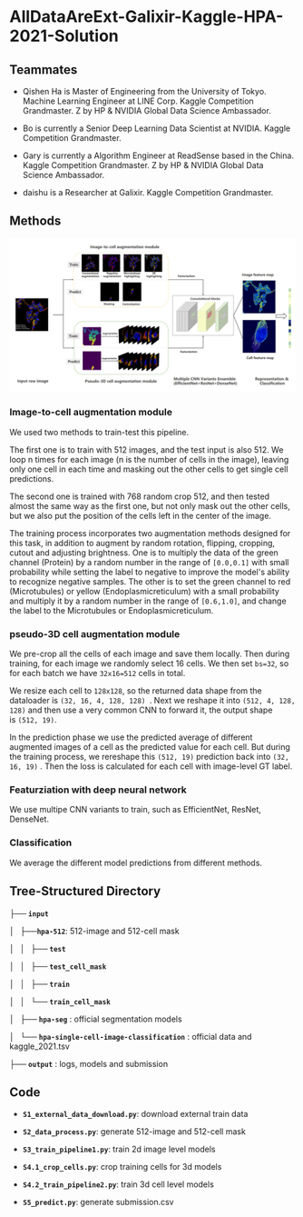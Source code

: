# AllDataAreExt-Galixir-Kaggle-HPA-2021-Solution

##  Teammates

  - Qishen Ha is Master of Engineering from the University of Tokyo. Machine Learning Engineer at LINE Corp. Kaggle Competition Grandmaster. Z by HP & NVIDIA Global Data Science Ambassador.

  - Bo is currently a Senior Deep Learning Data Scientist at NVIDIA. Kaggle Competition Grandmaster.

  - Gary is currently a Algorithm Engineer at ReadSense based in the China. Kaggle Competition Grandmaster. Z by HP & NVIDIA Global Data Science Ambassador.

  - daishu is a Researcher at Galixir. Kaggle Competition Grandmaster.

## Methods

![Overview of Methods](https://github.com/jxzly/AllDataAreExt-Galixir-Kaggle-HPA-2021-Solution/blob/main/fig/methods.jpg)

### Image-to-cell augmentation module

We used two methods to train-test this pipeline.

The first one is to train with 512 images, and the test input is also 512. We loop n times for each image (n is the number of cells in the image), leaving only one cell in each time and masking out the other cells to get single cell predictions.

The second one is trained with 768 random crop 512, and then tested almost the same way as the first one, but not only mask out the other cells, but we also put the position of the cells left in the center of the image.

The training process incorporates two augmentation methods designed for this task, in addition to augment by random rotation, flipping, cropping, cutout and adjusting brightness. One is to multiply the data of the green channel (Protein) by a random number in the range of `[0.0,0.1]` with small probability while setting the label to negative to improve the model's ability to recognize negative samples. The other is to set the green channel to red (Microtubules) or yellow (Endoplasmicreticulum) with a small probability and multiply it by a random number in the range of `[0.6,1.0]`, and change the label to the Microtubules or Endoplasmicreticulum.

### pseudo-3D cell augmentation module

We pre-crop all the cells of each image and save them locally. Then during training, for each image we randomly select 16 cells. We then set `bs=32`, so for each batch we have `32x16=512` cells in total.

We resize each cell to `128x128`, so the returned data shape from the dataloader is `(32, 16, 4, 128, 128) `. Next we reshape it into `(512, 4, 128, 128)` and then use a very common CNN to forward it, the output shape is `(512, 19)`.

In the prediction phase we use the predicted average of different augmented images of a cell as the predicted value for each cell. But during the training process, we rereshape this `(512, 19)` prediction back into `(32, 16, 19)` . Then the loss is calculated for each cell with image-level GT label.

### Featurziation with deep neural network

We use multipe CNN variants to train, such as EfficientNet, ResNet, DenseNet.

### Classification

We average the different model predictions from different methods.

## Tree-Structured Directory

  **├── `input`**

  **│   ├──`hpa-512`**: 512-image and 512-cell mask

  **│   │   ├── `test`**

  **│   │   ├── `test_cell_mask`**

  **│   │   ├── `train`**

  **│   │   └── `train_cell_mask`**

  **│   ├── `hpa-seg`** : official segmentation models

  **│   └── `hpa-single-cell-image-classification`** : official data and kaggle_2021.tsv

  **├── `output`** :  logs, models and submission

## Code

  - **`S1_external_data_download.py`**: download external train data

  - **`S2_data_process.py`**: generate 512-image and 512-cell mask

  - **`S3_train_pipeline1.py`**: train 2d image level models

  - **`S4.1_crop_cells.py`**: crop training cells for 3d models

  - **`S4.2_train_pipeline2.py`**: train 3d cell level models

  - **`S5_predict.py`**: generate submission.csv
